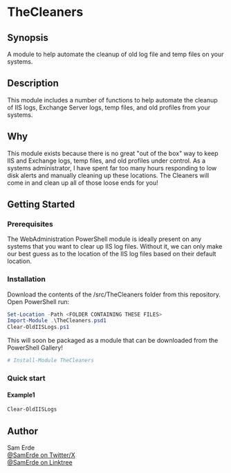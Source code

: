 # TheCleaners

## Synopsis

A module to help automate the cleanup of old log file and temp files on your systems.

## Description

This module includes a number of functions to help automate the cleanup of IIS logs, Exchange Server logs, temp files,
and old profiles from your systems.

## Why

This module exists because there is no great "out of the box" way to keep IIS and Exchange logs, temp files, and old
profiles under control. As a systems administrator, I have spent far too many hours responding to low disk alerts and
manually cleaning up these locations. The Cleaners will come in and clean up all of those loose ends for you!

## Getting Started

### Prerequisites

The WebAdministration PowerShell module is ideally present on any systems that you want to clear up IIS log files.
Without it, we can only make our best guess as to the location of the IIS log files based on their default location.

### Installation

Download the contents of the /src/TheCleaners folder from this repository. Open PowerShell run:

```powershell
Set-Location -Path <FOLDER CONTAINING THESE FILES>
Import-Module .\TheCleaners.psd1
Clear-OldIISLogs.ps1
```

This will soon be packaged as a module that can be downloaded from the PowerShell Gallery!

```powershell
# Install-Module TheCleaners

```

### Quick start

#### Example1

```powershell
Clear-OldIISLogs
```

## Author

Sam Erde  
[@SamErde on Twitter/X](https://twitter.com/SamErde)  
[@SamErde on Linktree](https://linktr.ee/SamErde)
